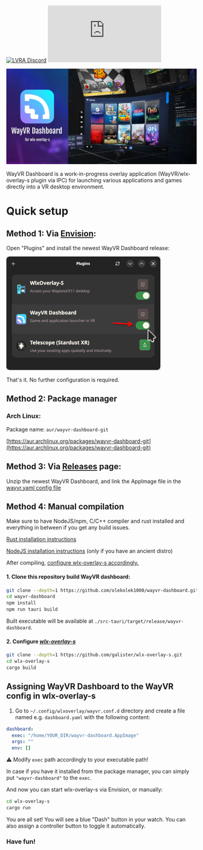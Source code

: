 [![LVRA Discord](https://img.shields.io/discord/1065291958328758352?style=for-the-badge&logo=discord)](https://discord.gg/EHAYe3tTYa) [![LVRA Matrix](https://img.shields.io/matrix/linux-vr-adventures:matrix.org?logo=matrix&style=for-the-badge)](https://matrix.to/#/#linux-vr-adventures:matrix.org)

</p>

<p align="center">
	<img alt="WayVR Dashboard logo" src="./contrib/front.webp" width="auto"/>
</p>

WayVR Dashboard is a work-in-progress overlay application (WayVR/wlx-overlay-s plugin via IPC) for launching various applications and games directly into a VR desktop environment.

# Quick setup

## Method 1: Via [Envision](https://gitlab.com/gabmus/envision):

Open "Plugins" and install the newest WayVR Dashboard release:

![Envision plugins window](contrib/envision_installation.png)

That's it. No further configuration is required.

## Method 2: Package manager

### Arch Linux:

Package name: `aur/wayvr-dashboard-git`

[https://aur.archlinux.org/packages/wayvr-dashboard-git](https://aur.archlinux.org/packages/wayvr-dashboard-git)

## Method 3: Via [Releases](https://github.com/olekolek1000/wayvr-dashboard/releases) page:

Unzip the newest WayVR Dashboard, and link the AppImage file in the [wayvr.yaml config file](#assigning-wayvr-dashboard-to-the-wayvr-config-in-wlx-overlay-s)

## Method 4: Manual compilation

Make sure to have NodeJS/npm, C/C++ compiler and rust installed and everything in between if you get any build issues.

[Rust installation instructions](https://www.rust-lang.org/tools/install)

[NodeJS installation instructions](https://nodejs.org/en/download) (only if you have an ancient distro)

After compiling, [configure wlx-overlay-s accordingly.](#assigning-wayvr-dashboard-to-the-wayvr-config-in-wlx-overlay-s)

#### 1. Clone this repository build WayVR dashboard:

```bash
git clone --depth=1 https://github.com/olekolek1000/wayvr-dashboard.git
cd wayvr-dashboard
npm install
npm run tauri build
```

Built executable will be available at `./src-tauri/target/release/wayvr-dashboard`.

#### 2. Configure _[wlx-overlay-s](https://github.com/galister/wlx-overlay-s)_

```bash
git clone --depth=1 https://github.com/galister/wlx-overlay-s.git
cd wlx-overlay-s
cargo build
```

## Assigning WayVR Dashboard to the WayVR config in wlx-overlay-s

1. Go to `~/.config/wlxoverlay/wayvr.conf.d` directory and create a file named e.g. `dashboard.yaml` with the following content:

```yaml
dashboard:
  exec: "/home/YOUR_DIR/wayvr-dashboard.AppImage"
  args: ""
  env: []
```

⚠️ Modify `exec` path accordingly to your executable path!

In case if you have it installed from the package manager, you can simply put `"wayvr-dashboard"` to the `exec`.

And now you can start wlx-overlay-s via Envision, or manually:

```bash
cd wlx-overlay-s
cargo run
```

You are all set! You will see a blue "Dash" button in your watch. You can also assign a controller button to toggle it automatically.

### Have fun!
